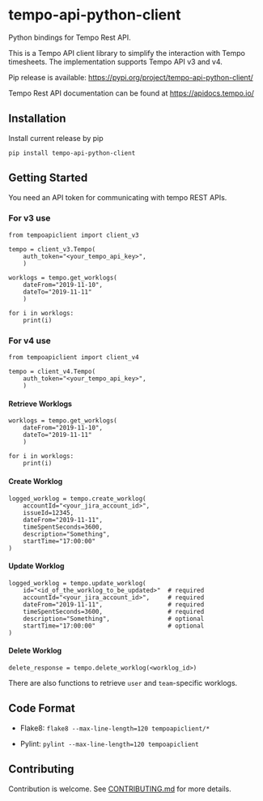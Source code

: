 # tempo-api-python-client

Python bindings for Tempo Rest API.

This is a Tempo API client library to simplify the interaction with Tempo timesheets. The implementation supports Tempo API v3 and v4.

Pip release is available: https://pypi.org/project/tempo-api-python-client/

Tempo Rest API documentation can be found at https://apidocs.tempo.io/


## Installation

Install current release by pip

```
pip install tempo-api-python-client
```


## Getting Started

You need an API token for communicating with tempo REST APIs. 

### For v3 use

    from tempoapiclient import client_v3

    tempo = client_v3.Tempo(
        auth_token="<your_tempo_api_key>",
        )

    worklogs = tempo.get_worklogs(
        dateFrom="2019-11-10",
        dateTo="2019-11-11"
        )

    for i in worklogs:
        print(i)

### For v4 use

    from tempoapiclient import client_v4

    tempo = client_v4.Tempo(
        auth_token="<your_tempo_api_key>",
        )

#### Retrieve Worklogs

    worklogs = tempo.get_worklogs(
        dateFrom="2019-11-10",
        dateTo="2019-11-11"
        )

    for i in worklogs:
        print(i)


#### Create Worklog

    logged_worklog = tempo.create_worklog(
        accountId="<your_jira_account_id>",
        issueId=12345,
        dateFrom="2019-11-11",
        timeSpentSeconds=3600,
        description="Something",
        startTime="17:00:00"
    )

#### Update Worklog

    logged_worklog = tempo.update_worklog(
        id="<id_of_the_worklog_to_be_updated>"  # required
        accountId="<your_jira_account_id>",     # required
        dateFrom="2019-11-11",                  # required
        timeSpentSeconds=3600,                  # required
        description="Something",                # optional
        startTime="17:00:00"                    # optional
    )

#### Delete Worklog

    delete_response = tempo.delete_worklog(<worklog_id>)

There are also functions to retrieve `user` and `team`-specific worklogs.


## Code Format

- Flake8: `flake8 --max-line-length=120 tempoapiclient/*`

- Pylint: `pylint --max-line-length=120 tempoapiclient`


## Contributing

Contribution is welcome. See [CONTRIBUTING.md](CONTRIBUTING.md) for more details.
